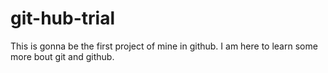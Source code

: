 # git-hub-trial
This is gonna be the first project of mine in github.
I am here to learn some more bout git and github.
